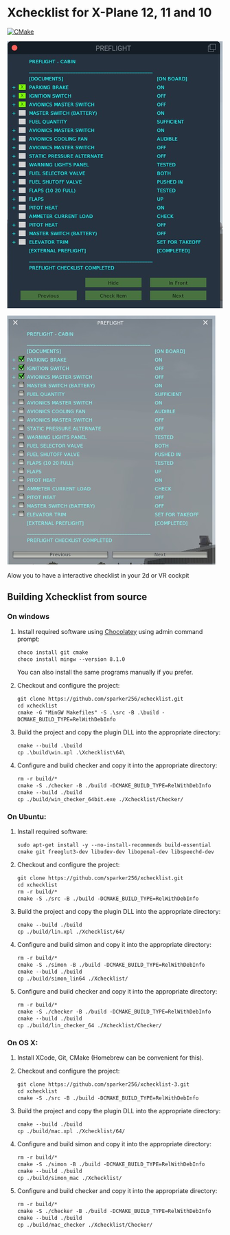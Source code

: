Xchecklist for X-Plane 12, 11 and 10
=========================

[![CMake](https://github.com/sparker256/xchecklist/actions/workflows/cmake.yml/badge.svg)](https://github.com/sparker256/xchecklist/actions/workflows/cmake.yml)


![Alt text](docs/Xchecklist_GUI.jpg?raw=true "Xchecklist_GUI")

![Alt text](docs/Xchecklist_Widget.jpg?raw=true "Xchecklist_Widget")


Alow you to have a interactive checklist in your 2d or VR cockpit

## Building Xchecklist from source

### On windows

1.  Install required software using [Chocolatey](https://chocolatey.org/) using admin command prompt:

    ```
    choco install git cmake
    choco install mingw --version 8.1.0
    ```

    You can also install the same programs manually if you prefer.

2.  Checkout and configure the project:

    ```
    git clone https://github.com/sparker256/xchecklist.git
    cd xchecklist
    cmake -G "MinGW Makefiles" -S .\src -B .\build -DCMAKE_BUILD_TYPE=RelWithDebInfo
    ```

3.  Build the project and copy the plugin DLL into the appropriate directory:

    ```
    cmake --build .\build
    cp .\build\win.xpl .\Xchecklist\64\
    ```
    
4. Configure and build checker and copy it into the appropriate directory:

   ```
   rm -r build/*
   cmake -S ./checker -B ./build -DCMAKE_BUILD_TYPE=RelWithDebInfo
   cmake --build ./build
   cp ./build/win_checker_64bit.exe ./Xchecklist/Checker/
   ```    


### On Ubuntu:

1. Install required software:

   ```
   sudo apt-get install -y --no-install-recommends build-essential cmake git freeglut3-dev libudev-dev libopenal-dev libspeechd-dev

   ```

2. Checkout and configure the project:

   ```
   git clone https://github.com/sparker256/xchecklist.git
   cd xchecklist
   rm -r build/*
   cmake -S ./src -B ./build -DCMAKE_BUILD_TYPE=RelWithDebInfo
   ```

3. Build the project and copy the plugin DLL into the appropriate directory:

   ```
   cmake --build ./build
   cp ./build/lin.xpl ./Xchecklist/64/
   ```
   
4. Configure and build simon and copy it into the appropriate directory:

   ```
   rm -r build/*
   cmake -S ./simon -B ./build -DCMAKE_BUILD_TYPE=RelWithDebInfo
   cmake --build ./build
   cp ./build/simon_lin64 ./Xchecklist/
   ```   

5. Configure and build checker and copy it into the appropriate directory:

   ```
   rm -r build/*
   cmake -S ./checker -B ./build -DCMAKE_BUILD_TYPE=RelWithDebInfo
   cmake --build ./build
   cp ./build/lin_checker_64 ./Xchecklist/Checker/
   ```



### On OS X:

1. Install XCode, Git, CMake (Homebrew can be convenient for this).

2. Checkout and configure the project:

   ```
   git clone https://github.com/sparker256/xchecklist-3.git
   cd xchecklist
   cmake -S ./src -B ./build -DCMAKE_BUILD_TYPE=RelWithDebInfo
   ```

3. Build the project and copy the plugin DLL into the appropriate directory:

   ```
   cmake --build ./build
   cp ./build/mac.xpl ./Xchecklist/64/
   ```
   
4. Configure and build simon and copy it into the appropriate directory:

   ```
   rm -r build/*
   cmake -S ./simon -B ./build -DCMAKE_BUILD_TYPE=RelWithDebInfo
   cmake --build ./build
   cp ./build/simon_mac ./Xchecklist/
   ```   

5. Configure and build checker and copy it into the appropriate directory:

   ```
   rm -r build/*
   cmake -S ./checker -B ./build -DCMAKE_BUILD_TYPE=RelWithDebInfo
   cmake --build ./build
   cp ./build/mac_checker ./Xchecklist/Checker/
   ```   
